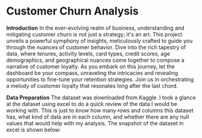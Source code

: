 # Customer Churn Analysis

**Introduction**
In the ever-evolving realm of business, understanding and mitigating customer churn is not just a strategy; it's an art. This project unveils a powerful symphony of insights, meticulously crafted to guide you through the nuances of customer behavior. Dive into the rich tapestry of data, where tenures, activity levels, card types, credit scores, age demographics, and geographical nuances come together to compose a narrative of customer loyalty. As you embark on this journey, let the dashboard be your compass, unraveling the intricacies and revealing opportunities to fine-tune your retention strategies. Join us in orchestrating a melody of customer loyalty that resonates long after the last chord.

**Data Preparation**
The dataset was downloaded from Kaggle. I took a glance at the dataset using excel to do a quick review of the data I would be working with. This is just to know how many rows and columns this dataset has, what kind of data are in each column, and whether there are any null values that would help with my analysis. The snapshot of the dataset in excel is shown below:
